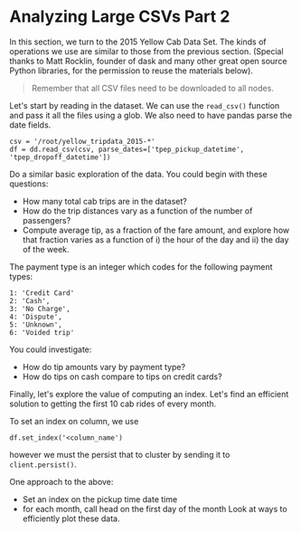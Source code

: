 # Analyzing Large CSVs Part 2

In this section, we turn to the 2015 Yellow Cab Data Set. The kinds of operations we use are similar to those from the previous section. (Special thanks to Matt Rocklin, founder of dask and many other great open source Python libraries, for the permission to reuse the materials below).

> Remember that all CSV files need to be downloaded to all nodes.

Let's start by reading in the dataset. We can use the `read_csv()` function and pass it all the files using a glob. We also need to have pandas parse the date fields.

```
csv = '/root/yellow_tripdata_2015-*'
df = dd.read_csv(csv, parse_dates=['tpep_pickup_datetime', 'tpep_dropoff_datetime'])
```

Do a similar basic exploration of the data. You could begin with these questions:
  * How many total cab trips are in the dataset?
  * How do the trip distances vary as a function of the number of passengers?
  * Compute average tip, as a fraction of the fare amount, and explore how that fraction varies as a function of i) the hour of the day and ii) the day of the week.


The payment type is an integer which codes for the following payment types:
```
1: 'Credit Card'
2: 'Cash', 
3: 'No Charge', 
4: 'Dispute', 
5: 'Unknown', 
6: 'Voided trip'
```
You could investigate:
  * How do tip amounts vary by payment type?
  * How do tips on cash compare to tips on credit cards?
  
Finally, let's explore the value of computing an index. Let's find an efficient solution to getting the first 10 cab rides of every month.

To set an index on column, we use
```
df.set_index('<column_name')
```
however we must the persist that to cluster by sending it to `client.persist()`. 

One approach to the above:
  * Set an index on the pickup time date time
  * for each month, call head on the first day of the month
Look at ways to efficiently plot these data.

